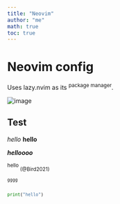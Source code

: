 ```yaml
---
title: "Neovim"
author: "me"
math: true
toc: true
---
```



# Neovim config

Uses lazy.nvim as its <sup>package manager</sup>.

![image](image)

## Test

*hello*
**hello**

***helloooo***

<sup>
hello
</sup>

<sub>
(@Bird2021)

`gggg` 


```bash

```
```python
print("hello")

```

